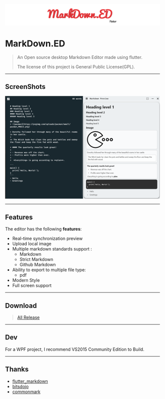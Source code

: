 ![](markdownEd.png) 
# MarkDown.ED
 >An Open source desktop Markdown Editor made using flutter.
 >
 >The license of this project is General Public License(GPL).
- ----
## ScreenShots
![](ss1.png)
- ---- 
## Features
The editor has the following **features**:
-   Real-time synchronization preview
-   Upload local image
-   Multiple markdown standards support :
    - Markdown
	- Strict Markdown
	- Github Markdown
-   Ability to export to multiple file type:
	- pdf
- Modern Style
- Full screen support
- ----
## Download
>[All Release]()
- ---
## Dev
For a WPF project, I recommend VS2015 Community Edition to Build.
- ---
## Thanks

- [flutter_markdown](https://github.com/flutter/flutter_markdown?ref=morioh.com&utm_source=morioh.com)
- [bitsdojo](https://github.com/bitsdojo/bitsdojo_window)
- [commonmark](https://github.com/commonmark/commonmark-spec)